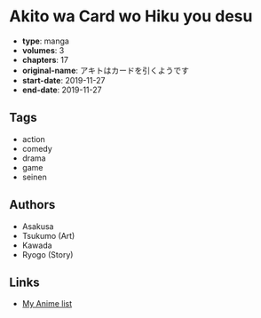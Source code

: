 # Akito wa Card wo Hiku you desu

-   **type**: manga
-   **volumes**: 3
-   **chapters**: 17
-   **original-name**: アキトはカードを引くようです
-   **start-date**: 2019-11-27
-   **end-date**: 2019-11-27

## Tags

-   action
-   comedy
-   drama
-   game
-   seinen

## Authors

-   Asakusa
-   Tsukumo (Art)
-   Kawada
-   Ryogo (Story)

## Links

-   [My Anime list](https://myanimelist.net/manga/123268/Akito_wa_Card_wo_Hiku_you_desu)
